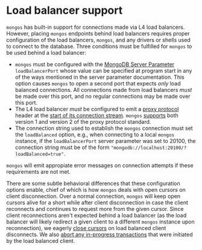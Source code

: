 # Load balancer support

`mongos` has built-in support for connections made via L4 load balancers. However, placing `mongos`
endpoints behind load balancers requires proper configuration of the load balancers, `mongos`, and
any drivers or shells used to connect to the database. Three conditions must be fulfilled for
`mongos` to be used behind a load balancer:

- `mongos` must be configured with the [MongoDB Server Parameter](https://docs.mongodb.com/manual/reference/parameters/) `loadBalancerPort` whose value can be specified at program start in any of the ways mentioned in the server parameter documentation.
  This option causes `mongos` to open a second port that expects _only_ load balanced connections. All connections made from load
  balancers _must_ be made over this port, and no regular connections may be made over this port.
- The L4 load balancer _must_ be configured to emit a [proxy protocol][proxy-protocol-url] header
  at the [start of its connection stream](https://github.com/mongodb/mongo/commit/3a18d295d22b377cc7bc4c97bd3b6884d065bb85). `mongos` [supports](https://github.com/mongodb/mongo/commit/786482da93c3e5e58b1c690cb060f00c60864f69) both version 1 and version 2 of the proxy
  protocol standard.
- The connection string used to establish the `mongos` connection must set the `loadBalanced` option,
  e.g., when connecting to a local `mongos` instance, if the `loadBalancerPort` server parameter was set to 20100, the
  connection string must be of the form `"mongodb://localhost:20100/?loadBalanced=true"`.

`mongos` will emit appropiate error messages on connection attempts if these requirements are not
met.

There are some subtle behavioral differences that these configuration options enable, chief of
which is how `mongos` deals with open cursors on client disconnection. Over a normal connection,
`mongos` will keep open cursors alive for a short while after client disconnection in case the
client reconnects and continues to request more from the given cursor. Since client reconnections
aren't expected behind a load balancer (as the load balancer will likely redirect a given client
to a different `mongos` instance upon reconnection), we eagerly [close cursors](https://github.com/mongodb/mongo/commit/b429d5dda98bbe18ab0851ffd1729d3b57fc8a4e) on load balanced
client disconnects. We also [abort any in-progress transactions](https://github.com/mongodb/mongo/commit/74628ed4e314dfe0fd69d3fbae1411981a869f6b) that were initiated by the load balanced client.

[proxy-protocol-url]: https://www.haproxy.org/download/1.8/doc/proxy-protocol.txt
